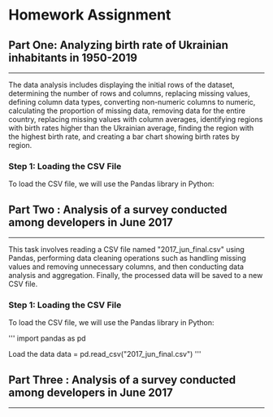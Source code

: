 # Homework Assignment

## Part One: Analyzing birth rate of Ukrainian inhabitants in 1950-2019
_______________________________________________________________________
The data analysis includes displaying the initial rows of the dataset, 
determining the number of rows and columns, replacing missing values, 
defining column data types, converting non-numeric columns to numeric, 
calculating the proportion of missing data, removing data for the entire
country, replacing missing values with column averages, identifying
regions with birth rates higher than the Ukrainian average,
finding the region with the highest birth rate, and creating a bar
chart showing birth rates by region.

### Step 1: Loading the CSV File

To load the CSV file, we will use the Pandas library in Python:



## Part Two : Analysis of a survey conducted among developers in June 2017
__________________________________________________________________________


This task involves reading a CSV file named "2017_jun_final.csv" using Pandas, 
performing data cleaning operations such as handling missing values and removing
unnecessary columns, and then conducting data analysis and aggregation. Finally, 
the processed data will be saved to a new CSV file.

### Step 1: Loading the CSV File

To load the CSV file, we will use the Pandas library in Python:


'''
import pandas as pd

Load the data
data = pd.read_csv("2017_jun_final.csv")
'''

## Part Three : Analysis of a survey conducted among developers in June 2017
____________________________________________________________________________
